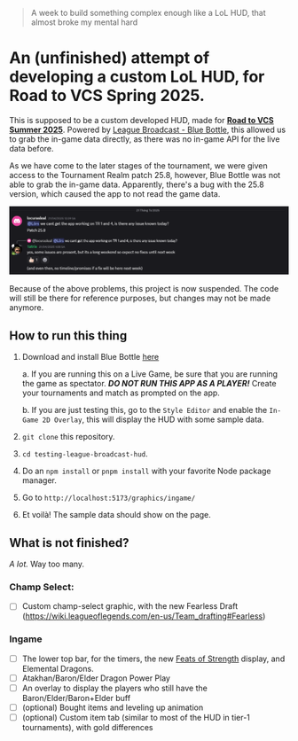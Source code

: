 > A week to build something complex enough like a LoL HUD, that almost broke my mental hard

# An (unfinished) attempt of developing a custom LoL HUD, for Road to VCS Spring 2025.
This is supposed to be a custom developed HUD, made for [**Road to VCS Summer 2025**](https://www.youtube.com/watch?v=dtYYqZFpi28). Powered by [League Broadcast - Blue Bottle](https://bluebottle.gg), this allowed us to grab the in-game data directly, as there was no in-game API for the live data before.

As we have come to the later stages of the tournament, we were given access to the Tournament Realm patch 25.8, however, Blue Bottle was not able to grab the in-game data. Apparently, there's a bug with the 25.8 version, which caused the app to not read the game data.

![Blue Bottle Discord - Patch 25.8 Broken](./readme-img/tr25.8-broken.png)

Because of the above problems, this project is now suspended. The code will still be there for reference purposes, but changes may not be made anymore. 

## How to run this thing
1. Download and install Blue Bottle [here](https://bluebottle.gg/)

    a. If you are running this on a Live Game, be sure that you are running the game as spectator. ***DO NOT RUN THIS APP AS A PLAYER!*** Create your tournaments and match as prompted on the app.

    b. If you are just testing this, go to the `Style Editor` and enable the `In-Game 2D Overlay`, this will display the HUD with some sample data.

2. `git clone` this repository.
3. `cd testing-league-broadcast-hud`.
4. Do an `npm install` or `pnpm install` with your favorite Node package manager.
5. Go to `http://localhost:5173/graphics/ingame/`
6. Et voilà! The sample data should show on the page.

## What is not finished?

*A lot.* Way too many.
### Champ Select:
- [ ] Custom champ-select graphic, with the new Fearless Draft (https://wiki.leagueoflegends.com/en-us/Team_drafting#Fearless)

### Ingame
- [ ] The lower top bar, for the timers, the new [Feats of Strength](https://wiki.leagueoflegends.com/en-us/Feats_of_Strength) display, and Elemental Dragons.
- [ ] Atakhan/Baron/Elder Dragon Power Play
- [ ] An overlay to display the players who still have the Baron/Elder/Baron+Elder buff
- [ ] (optional) Bought items and leveling up animation
- [ ] (optional) Custom item tab (similar to most of the HUD in tier-1 tournaments), with gold differences